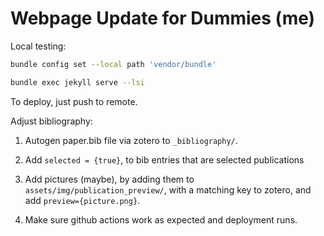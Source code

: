 # Webpage Update for Dummies (me)

Local testing:
```bash
bundle config set --local path 'vendor/bundle'

bundle exec jekyll serve --lsi
```

To deploy, just push to remote.

Adjust bibliography:
1. Autogen paper.bib file via zotero to `_bibliography/`.
2. Add `selected = {true}`, to bib entries that are selected publications
3. Add pictures (maybe), by adding them to `assets/img/publication_preview/`, with a matching key to zotero, and add `preview={picture.png}`.

4. Make sure github actions work as expected and deployment runs.
